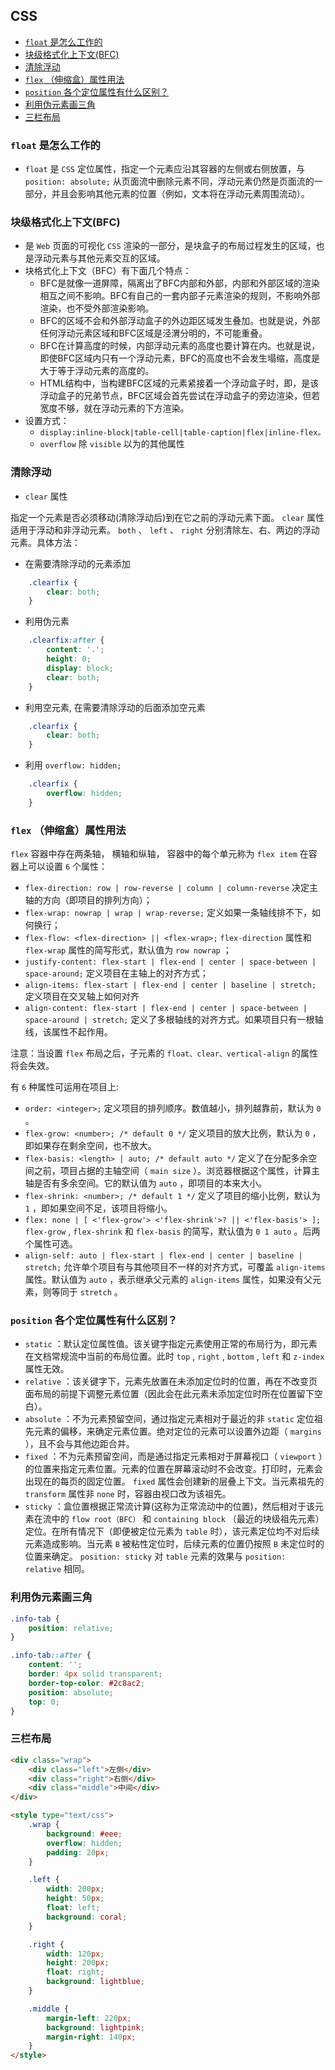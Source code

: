 ## CSS

* [ `float` 是怎么工作的](#anchor1)
* [块级格式化上下文(BFC)](#anchor2)
* [清除浮动](#anchor3)
* [ `flex` （伸缩盒）属性用法](#anchor4)
* [ `position` 各个定位属性有什么区别？](#anchor5)
* [利用伪元素画三角](#anchor6)
* [三栏布局](#anchor7)

<span id="anchor1"></span>

### `float` 是怎么工作的

* `float` 是 `CSS` 定位属性，指定一个元素应沿其容器的左侧或右侧放置，与 `position: absolute;` 从页面流中删除元素不同，浮动元素仍然是页面流的一部分，并且会影响其他元素的位置（例如，文本将在浮动元素周围流动）。

<span id="anchor2"></span>

### 块级格式化上下文(BFC)

* 是 `Web` 页面的可视化 `CSS` 渲染的一部分，是块盒子的布局过程发生的区域，也是浮动元素与其他元素交互的区域。
* 块格式化上下文（BFC）有下面几个特点：
  + BFC是就像一道屏障，隔离出了BFC内部和外部，内部和外部区域的渲染相互之间不影响。BFC有自己的一套内部子元素渲染的规则，不影响外部渲染，也不受外部渲染影响。
  + BFC的区域不会和外部浮动盒子的外边距区域发生叠加。也就是说，外部任何浮动元素区域和BFC区域是泾渭分明的，不可能重叠。
  + BFC在计算高度的时候，内部浮动元素的高度也要计算在内。也就是说，即使BFC区域内只有一个浮动元素，BFC的高度也不会发生塌缩，高度是大于等于浮动元素的高度的。
  + HTML结构中，当构建BFC区域的元素紧接着一个浮动盒子时，即，是该浮动盒子的兄弟节点，BFC区域会首先尝试在浮动盒子的旁边渲染，但若宽度不够，就在浮动元素的下方渲染。
* 设置方式：
  + `display:inline-block|table-cell|table-caption|flex|inline-flex。` 
  + `overflow` 除 `visible` 以为的其他属性

<span id="anchor3"></span>

### 清除浮动

* `clear` 属性

指定一个元素是否必须移动(清除浮动后)到在它之前的浮动元素下面。 `clear` 属性适用于浮动和非浮动元素。 `both` 、 `left` 、 `right` 分别清除左、右、两边的浮动元素。具体方法：

  + 在需要清除浮动的元素添加

``` css
    .clearfix {
        clear: both;
    }
```

  + 利用伪元素

``` css
    .clearfix:after {
        content: '.';
        height: 0;
        display: block;
        clear: both;
    }
```

  + 利用空元素, 在需要清除浮动的后面添加空元素

``` css
    .clearfix {
        clear: both;
    }
```

  + 利用 `overflow: hidden;` 

``` css
    .clearfix {
        overflow: hidden;
    }
```

<span id="anchor4"></span>

### `flex` （伸缩盒）属性用法

`flex` 容器中存在两条轴， 横轴和纵轴， 容器中的每个单元称为 `flex item` 
在容器上可以设置 `6` 个属性：

* `flex-direction: row | row-reverse | column | column-reverse` 决定主轴的方向（即项目的排列方向）；
* `flex-wrap: nowrap | wrap | wrap-reverse;` 定义如果一条轴线排不下，如何换行；
* `flex-flow: <flex-direction> || <flex-wrap>;`  `flex-direction` 属性和 `flex-wrap` 属性的简写形式，默认值为 `row nowrap` ；
* `justify-content: flex-start | flex-end | center | space-between | space-around;` 定义项目在主轴上的对齐方式；
* `align-items: flex-start | flex-end | center | baseline | stretch;` 定义项目在交叉轴上如何对齐
* `align-content: flex-start | flex-end | center | space-between | space-around | stretch;` 定义了多根轴线的对齐方式。如果项目只有一根轴线，该属性不起作用。

注意：当设置 `flex` 布局之后，子元素的 `float、clear、vertical-align` 的属性将会失效。

有 `6` 种属性可运用在项目上:

* `order: <integer>;` 定义项目的排列顺序。数值越小，排列越靠前，默认为 `0` 。
* `flex-grow: <number>; /* default 0 */` 定义项目的放大比例，默认为 `0` ，即如果存在剩余空间，也不放大。
* `flex-basis: <length> | auto; /* default auto */` 定义了在分配多余空间之前，项目占据的主轴空间（ `main size` ）。浏览器根据这个属性，计算主轴是否有多余空间。它的默认值为 `auto` ，即项目的本来大小。
* `flex-shrink: <number>; /* default 1 */` 定义了项目的缩小比例，默认为 `1` ，即如果空间不足，该项目将缩小。
* `flex: none | [ <'flex-grow'> <'flex-shrink'>? || <'flex-basis'> ];`  `flex-grow` , `flex-shrink` 和 `flex-basis` 的简写，默认值为 `0 1 auto` 。后两个属性可选。
* `align-self: auto | flex-start | flex-end | center | baseline | stretch;` 允许单个项目有与其他项目不一样的对齐方式，可覆盖 `align-items` 属性。默认值为 `auto` ，表示继承父元素的 `align-items` 属性，如果没有父元素，则等同于 `stretch` 。

<span id="anchor5"></span>

### `position` 各个定位属性有什么区别？

* `static` ：默认定位属性值。该关键字指定元素使用正常的布局行为，即元素在文档常规流中当前的布局位置。此时 `top` , `right` , `bottom` , `left` 和 `z-index` 属性无效。
* `relative` ：该关键字下，元素先放置在未添加定位时的位置，再在不改变页面布局的前提下调整元素位置（因此会在此元素未添加定位时所在位置留下空白）。
* `absolute` ：不为元素预留空间，通过指定元素相对于最近的非 `static` 定位祖先元素的偏移，来确定元素位置。绝对定位的元素可以设置外边距（ `margins` ），且不会与其他边距合并。
* `fixed` ：不为元素预留空间，而是通过指定元素相对于屏幕视口（ `viewport` ）的位置来指定元素位置。元素的位置在屏幕滚动时不会改变。打印时，元素会出现在的每页的固定位置。 `fixed` 属性会创建新的层叠上下文。当元素祖先的 `transform` 属性非 `none` 时，容器由视口改为该祖先。
* `sticky` ：盒位置根据正常流计算(这称为正常流动中的位置)，然后相对于该元素在流中的 `flow root（BFC）` 和 `containing block` （最近的块级祖先元素）定位。在所有情况下（即便被定位元素为 `table` 时），该元素定位均不对后续元素造成影响。当元素 `B` 被粘性定位时，后续元素的位置仍按照 `B` 未定位时的位置来确定。 `position: sticky` 对 `table` 元素的效果与 `position: relative` 相同。

<span id="anchor6"></span>

### 利用伪元素画三角

``` css
.info-tab {
    position: relative;
}

.info-tab::after {
    content: '';
    border: 4px solid transparent;
    border-top-color: #2c8ac2;
    position: absolute;
    top: 0;
}
```

### 三栏布局

``` html
<div class="wrap">
    <div class="left">左侧</div>
    <div class="right">右侧</div>
    <div class="middle">中间</div>
</div>

<style type="text/css">
    .wrap {
        background: #eee;
        overflow: hidden;
        padding: 20px;
    }

    .left {
        width: 200px;
        height: 50px;
        float: left;
        background: coral;
    }

    .right {
        width: 120px;
        height: 200px;
        float: right;
        background: lightblue;
    }

    .middle {
        margin-left: 220px;
        background: lightpink;
        margin-right: 140px;
    }
</style>
```

